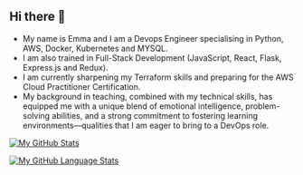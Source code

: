 ## Hi there 👋

- My name is Emma and I am a Devops Engineer specialising in Python, AWS, Docker, Kubernetes and MYSQL. 
- I am also trained in Full-Stack Development (JavaScript, React, Flask, Express.js and Redux).
- I am currently sharpening my Terraform skills and preparing for the AWS Cloud Practitioner Certification.
- My background in teaching, combined with my technical skills, has equipped me with a unique blend of emotional intelligence, problem-solving abilities, and a strong commitment to fostering learning environments—qualities that I am eager to bring to a DevOps role.

[![My GitHub Stats](https://github-readme-stats.vercel.app/api/?username=jourzy&count_private=true&theme=tokyonight&showicons=true)]()

[![My GitHub Language Stats](https://github-readme-stats.vercel.app/api/top-langs/?username=jourzy&langs_count=5&theme=tokyonight)]()


<!--
**jourzy/jourzy** is a ✨ _special_ ✨ repository because its `README.md` (this file) appears on your GitHub profile.

Here are some ideas to get you started:

- 🔭 I’m currently working on ...
- 🌱 I’m currently learning ...
- 👯 I’m looking to collaborate on ...
- 🤔 I’m looking for help with ...
- 💬 Ask me about ...
- 📫 How to reach me: ...
- 😄 Pronouns: ...
- ⚡ Fun fact: ...
-->
